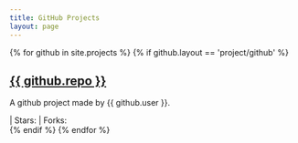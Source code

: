 ```yaml
---
title: GitHub Projects
layout: page
---
```

<head>
<script src="https://ajax.microsoft.com/ajax/jquery/jquery-1.4.2.min.js" type="text/javascript"></script>
<script src="/js/projects.js"></script>
</head>


{% for github in site.projects %}
{% if github.layout == 'project/github' %}
<div class="github" data-user="{{ github.user }}" data-repo="{{ github.repo }}" >
<a href="{{ github.url }}"><h2 class="projectTitle">{{ github.repo }}</h2></a>
<p class="projectDescription">A github project made by {{ github.user }}.</p>
  <a class="projectLanguageURL"><span class="projectLanguage"></span></a> |
   <a class="projectStarsURL">Stars: <span class="projectStars"></span></a> |
  <a class="projectForksURL">Forks: <span class="projectForks"></span></a>
</div>
{% endif %}
{% endfor %}
